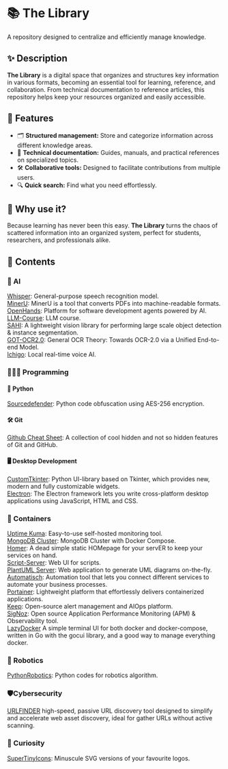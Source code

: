 # 📚 The Library  
A repository designed to centralize and efficiently manage knowledge.  

## ✨ Description  
**The Library** is a digital space that organizes and structures key information in various formats, becoming an essential tool for learning, reference, and collaboration. From technical documentation to reference articles, this repository helps keep your resources organized and easily accessible.  

## 🚀 Features  
- 🗂️ **Structured management:** Store and categorize information across different knowledge areas.  
- 📖 **Technical documentation:** Guides, manuals, and practical references on specialized topics.  
- 🛠️ **Collaborative tools:** Designed to facilitate contributions from multiple users.  
- 🔍 **Quick search:** Find what you need effortlessly.  

## 🌟 Why use it?  
Because learning has never been this easy. **The Library** turns the chaos of scattered information into an organized system, perfect for students, researchers, and professionals alike.

## 📖 Contents

### 🧠 AI

[Whisper](https://github.com/openai/whisper): General-purpose speech recognition model. <br>
[MinerU](https://github.com/opendatalab/MinerU): MinerU is a tool that converts PDFs into machine-readable formats. <br>
[OpenHands](https://github.com/All-Hands-AI/OpenHands): Platform for software development agents powered by AI. <br>
[LLM-Course](https://github.com/mlabonne/llm-course): LLM course. <br>
[SAHI](https://github.com/obss/sahi): A lightweight vision library for performing large scale object detection & instance segmentation. <br>
[GOT-OCR2.0](https://github.com/Ucas-HaoranWei/GOT-OCR2.0): General OCR Theory: Towards OCR-2.0 via a Unified End-to-end Model. <br>
[Ichigo](https://github.com/homebrewltd/ichigo): Local real-time voice AI. <br>

### 👨🏽‍💻 Programming

#### 🐍 Python
[Sourcedefender](https://pypi.org/project/sourcedefender/): Python code obfuscation using AES-256 encryption.

#### 🛠️ Git
[Github Cheat Sheet](https://github.com/luckypm/github-cheat-sheet): A collection of cool hidden and not so hidden features of Git and GitHub. <br>

#### 🖥️ Desktop Development
[CustomTkinter](https://github.com/TomSchimansky/CustomTkinter): Python UI-library based on Tkinter, which provides new, modern and fully customizable widgets. <br>
[Electron](https://github.com/electron/electron): The Electron framework lets you write cross-platform desktop applications using JavaScript, HTML and CSS. <br>

### 🚢 Containers

[Uptime Kuma](https://github.com/louislam/uptime-kuma): Easy-to-use self-hosted monitoring tool. <br>
[MongoDB Cluster](https://github.com/minhhungit/mongodb-cluster-docker-compose): MongoDB Cluster with Docker Compose. <br>
[Homer](https://github.com/bastienwirtz/homer): A dead simple static HOMepage for your servER to keep your services on hand. <br>
[Script-Server](https://github.com/bugy/script-server): Web UI for scripts. <br>
[PlantUML Server](https://github.com/plantuml/plantuml-server): Web application to generate UML diagrams on-the-fly. <br>
[Automatisch](https://github.com/automatisch/automatisch): Automation tool that lets you connect different services to automate your business processes. <br>
[Portainer](https://hub.docker.com/r/portainer/portainer): Lightweight platform that effortlessly delivers containerized applications. <br>
[Keep](https://github.com/keephq/keep): Open-source alert management and AIOps platform. <br>
[SigNoz](https://github.com/SigNoz/signoz): Open source Application Performance Monitoring (APM) & Observability tool. <br>
[LazyDocker](https://github.com/jesseduffield/lazydocker) A simple terminal UI for both docker and docker-compose, written in Go with the gocui library, and a good way to manage everything docker.

### 🤖 Robotics

[PythonRobotics](https://github.com/AtsushiSakai/PythonRobotics): Python codes for robotics algorithm.

### 🛡️Cybersecurity
[URLFINDER](https://github.com/projectdiscovery/urlfinder)  high-speed, passive URL discovery tool designed to simplify and accelerate web asset discovery, ideal for gather URLs without active scanning.

### 💭 Curiosity

[SuperTinyIcons](https://github.com/edent/SuperTinyIcons): Minuscule SVG versions of your favourite logos. <br>

